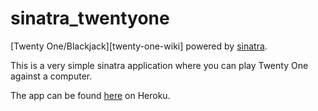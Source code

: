 # sinatra_twentyone

[Twenty One/Blackjack][twenty-one-wiki] powered by [sinatra][sinatra-site].

This is a very simple sinatra application where you can play Twenty One against a computer.

The app can be found [here][herokuapp] on Heroku.

[blackjack-wiki]: https://en.wikipedia.org/wiki/Blackjack
[sinatra-site]: http://sinatrarb.com/
[herokuapp]: https://just-a-twenty-one-app.herokuapp.com/